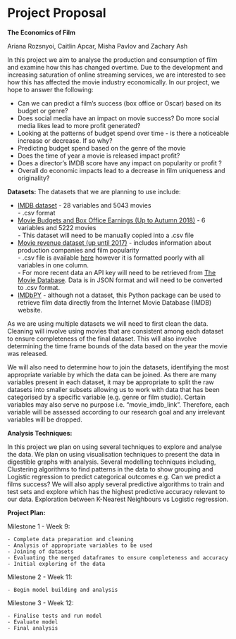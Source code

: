 Project Proposal
===

**The Economics of Film**

Ariana Rozsnyoi, Caitlin Apcar, Misha Pavlov and Zachary Ash

In this project we aim to analyse the production and consumption of film and examine how this has changed overtime. Due to the development and increasing saturation of online streaming services, we are interested to see how this has affected the movie industry economically. 
In our project, we hope to answer the following:
- Can we can predict a film’s success (box office or Oscar) based on its budget or genre?
- Does social media have an impact on movie success? Do more social media likes lead to more profit generated?
- Looking at the patterns of budget spend over time - is there a noticeable increase or decrease. If so why?
- Predicting budget spend based on the genre of the movie
- Does the time of year a movie is released impact profit?
- Does a director’s IMDB score have any impact on popularity or profit ?
- Overall do economic impacts lead to a decrease in film uniqueness and originality?

**Datasets:**
The datasets that we are planning to use include: 

- [IMDB dataset](https://data.world/popculture/imdb-5000-movie-dataset) - 28 variables and 5043 movies <br>
        - .csv format
- [Movie Budgets and Box Office Earnings (Up to Autumn 2018)](https://www.statcrunch.com/app/index.php?dataid=2188684) - 6 variables and 5222 movies <br>
        - This dataset will need to be manually copied into a .csv file
- [Movie revenue dataset  (up until 2017)](https://developers.themoviedb.org/3/movies/get-movie-details) - includes information about production companies and film popularity <br>
        - .csv file is available [here](https://zenodo.org/record/1240586#.XX3dCy17FsO) however it is formatted poorly with all variables in one column. <br>
        - For more recent data an API key will need to be retrieved from [The Movie Database](https://developers.themoviedb.org/3/movies/get-movie-details). Data is in JSON format and will need to be converted to .csv format.
- [IMDbPY](https://imdbpy.github.io) - although not a dataset, this Python package can be used to retrieve film data directly from the Internet Movie Database (IMDB) website. 
    
As we are using multiple datasets we will need to first clean the data. Cleaning will involve using movies that are consistent among each dataset to ensure completeness of the final dataset. This will also involve determining the time frame bounds of the data based on the year the movie was released. 

We will also need to determine how to join the datasets, identifying the most appropriate variable by which the data can be joined. As there are many variables present in each dataset, it may be appropriate to split the raw datasets into smaller subsets allowing us to work with data that has been categorised by a specific variable (e.g. genre or film studio). Certain variables may also serve no purpose i.e. “movie_imdb_link”. Therefore, each variable will be assessed according to our research goal and any irrelevant variables will be dropped.

**Analysis Techniques:**

In this project we plan on using several techniques to explore and analyse the data. We plan on using visualisation techniques to present the data in digestible graphs with analysis. Several modelling techniques including, Clustering algorithms to find patterns in the data to show grouping and Logistic regression to predict categorical outcomes e.g. Can we predict a films success? We will also apply several predictive algorithms to train and test sets and explore which has the highest predictive accuracy relevant to our data. Exploration between K-Nearest Neighbours vs Logistic regression.

**Project Plan:**

Milestone 1 - Week 9: 

    - Complete data preparation and cleaning
    - Analysis of appropriate variables to be used 
    - Joining of datasets
    - Evaluating the merged dataframes to ensure completeness and accuracy 
    - Initial exploring of the data
    
Milestone 2 - Week 11: 

    - Begin model building and analysis
    
Milestone 3 - Week 12: 

    - Finalise tests and run model
    - Evaluate model
    - Final analysis 
